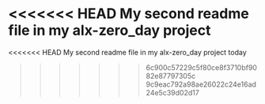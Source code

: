 <<<<<<< HEAD
My second readme file in my alx-zero_day project
=======
<<<<<<< HEAD
My second readme file in my alx-zero_day project today
>>>>>>> 6c900c57229c5f80ce8f3710bf9082e87797305c
>>>>>>> 9c9eac792a98ae26022c24e16ad24e5c39d02d17
